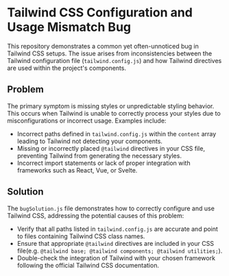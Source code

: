 # Tailwind CSS Configuration and Usage Mismatch Bug

This repository demonstrates a common yet often-unnoticed bug in Tailwind CSS setups. The issue arises from inconsistencies between the Tailwind configuration file (`tailwind.config.js`) and how Tailwind directives are used within the project's components.

## Problem

The primary symptom is missing styles or unpredictable styling behavior.  This occurs when Tailwind is unable to correctly process your styles due to misconfigurations or incorrect usage.  Examples include:

* Incorrect paths defined in `tailwind.config.js` within the `content` array leading to Tailwind not detecting your components.
* Missing or incorrectly placed `@tailwind` directives in your CSS file, preventing Tailwind from generating the necessary styles.
* Incorrect import statements or lack of proper integration with frameworks such as React, Vue, or Svelte.

## Solution

The `bugSolution.js` file demonstrates how to correctly configure and use Tailwind CSS, addressing the potential causes of this problem:

* Verify that all paths listed in `tailwind.config.js` are accurate and point to files containing Tailwind CSS class names.
* Ensure that appropriate `@tailwind` directives are included in your CSS file(e.g. `@tailwind base; @tailwind components; @tailwind utilities;`).
* Double-check the integration of Tailwind with your chosen framework following the official Tailwind CSS documentation.